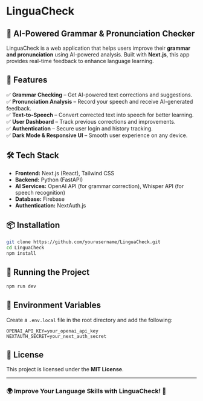 # LinguaCheck

## 🚀 AI-Powered Grammar & Pronunciation Checker

LinguaCheck is a web application that helps users improve their **grammar and pronunciation** using AI-powered analysis. Built with **Next.js**, this app provides real-time feedback to enhance language learning.

## 🌟 Features

✅ **Grammar Checking** – Get AI-powered text corrections and suggestions.\
✅ **Pronunciation Analysis** – Record your speech and receive AI-generated feedback.\
✅ **Text-to-Speech** – Convert corrected text into speech for better learning.\
✅ **User Dashboard** – Track previous corrections and improvements.\
✅ **Authentication** – Secure user login and history tracking.\
✅ **Dark Mode & Responsive UI** – Smooth user experience on any device.

## 🛠️ Tech Stack

- **Frontend:** Next.js (React), Tailwind CSS
- **Backend:** Python (FastAPI)
- **AI Services:** OpenAI API (for grammar correction), Whisper API (for speech recognition)
- **Database:** Firebase
- **Authentication:** NextAuth.js

## 📦 Installation

```bash
git clone https://github.com/yourusername/LinguaCheck.git
cd LinguaCheck
npm install
```

## 🚀 Running the Project

```bash
npm run dev
```

## 🔑 Environment Variables

Create a `.env.local` file in the root directory and add the following:

```env
OPENAI_API_KEY=your_openai_api_key
NEXTAUTH_SECRET=your_next_auth_secret
```

## 📜 License

This project is licensed under the **MIT License**.

---

### 🌍 Improve Your Language Skills with LinguaCheck! 🚀

